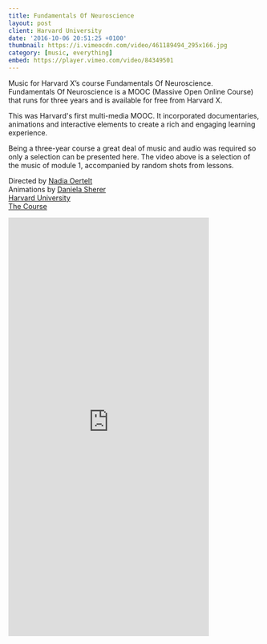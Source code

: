 ```yaml
---
title: Fundamentals Of Neuroscience
layout: post
client: Harvard University
date: '2016-10-06 20:51:25 +0100'
thumbnail: https://i.vimeocdn.com/video/461189494_295x166.jpg
category: [music, everything]
embed: https://player.vimeo.com/video/84349501
---
```


Music for Harvard X’s course Fundamentals Of Neuroscience. Fundamentals Of Neuroscience is a MOOC (Massive Open Online Course) that runs for three years and is available for free from Harvard X.

This was Harvard's first multi-media MOOC. It incorporated documentaries, animations and interactive elements to create a rich and engaging learning experience.

Being a three-year course a great deal of music and audio was required so only a selection can be presented here. The video above is a selection of the music of module 1, accompanied by random shots from lessons.

Directed by [Nadia Oertelt](http://www.nadjaoertelt.com/)   
Animations by [Daniela Sherer](danielasherer.com "Daniela Sherer")  
[Harvard University](http://www.harvard.edu/)  
[The Course](https://www.mcb80x.org/)

<div id="bc"><iframe style="border: 0; width: 400px; height: 836px;" src="https://bandcamp.com/EmbeddedPlayer/album=2876773489/size=large/bgcol=ffffff/linkcol=333333/transparent=true/" seamless><a href="http://skillbard.bandcamp.com/album/x-harvard-fundamentals-of-neuroscience-module-1">X Harvard—Fundamentals of Neuroscience Module 1 by Skillbard</a></iframe></div>
